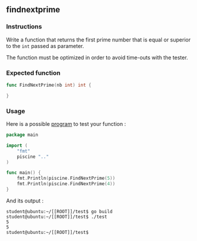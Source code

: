 ## findnextprime

### Instructions

Write a function that returns the first prime number that is equal or superior to the `int` passed as parameter.

The function must be optimized in order to avoid time-outs with the tester.

### Expected function

```go
func FindNextPrime(nb int) int {

}
```

### Usage

Here is a possible [program](TODO-LINK) to test your function :

```go
package main

import (
	"fmt"
	piscine ".."
)

func main() {
	fmt.Println(piscine.FindNextPrime(5))
	fmt.Println(piscine.FindNextPrime(4))
}
```

And its output :

```console
student@ubuntu:~/[[ROOT]]/test$ go build
student@ubuntu:~/[[ROOT]]/test$ ./test
5
5
student@ubuntu:~/[[ROOT]]/test$
```
